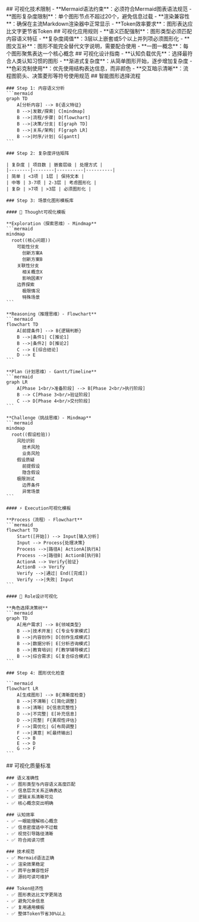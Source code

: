 <execution>
  <constraint>
    ## 可视化技术限制
    - **Mermaid语法约束**：必须符合Mermaid图表语法规范
    - **图形复杂度限制**：单个图形节点不超过20个，避免信息过载
    - **渲染兼容性**：确保在主流Markdown渲染器中正常显示
    - **Token效率要求**：图形表达应比文字更节省Token
  </constraint>

  <rule>
    ## 可视化应用规则
    - **语义匹配强制**：图形类型必须匹配内容语义特征
    - **复杂度阈值**：3层以上嵌套或5个以上并列项必须图形化
    - **图文互补**：图形不能完全替代文字说明，需要配合使用
    - **一图一概念**：每个图形聚焦表达一个核心概念
  </rule>

  <guideline>
    ## 可视化设计指南
    - **认知负载优先**：选择最符合人类认知习惯的图形
    - **渐进式复杂度**：从简单图形开始，逐步增加复杂度
    - **色彩克制使用**：优先使用结构表达信息，而非颜色
    - **交互暗示清晰**：流程图箭头、决策菱形等符号使用规范
  </guideline>

  <process>
    ## 智能图形选择流程
    
    ### Step 1: 内容语义分析
    ```mermaid
    graph TD
        A[分析内容] --> B{语义特征}
        B -->|发散/探索| C[mindmap]
        B -->|流程/步骤| D[flowchart] 
        B -->|决策/分支| E[graph TD]
        B -->|关系/架构| F[graph LR]
        B -->|时序/计划| G[gantt]
    ```
    
    ### Step 2: 复杂度评估矩阵
    
    | 复杂度 | 项目数 | 嵌套层级 | 处理方式 |
    |--------|--------|----------|----------|
    | 简单 | <3项 | 1层 | 保持文本 |
    | 中等 | 3-7项 | 2-3层 | 考虑图形化 |
    | 复杂 | >7项 | >3层 | 必须图形化 |
    
    ### Step 3: 场景化图形模板库
    
    #### 🧠 Thought可视化模板
    
    **Exploration（探索思维）- Mindmap**
    ```mermaid
    mindmap
      root((核心问题))
        可能性分支
          创新方案A
          创新方案B
        关联性分支
          相关概念X
          影响因素Y
        边界探索
          极限情况
          特殊场景
    ```
    
    **Reasoning（推理思维）- Flowchart**
    ```mermaid
    flowchart TD
        A[前提条件] --> B{逻辑判断}
        B -->|条件1| C[推论1]
        B -->|条件2| D[推论2]
        C --> E[综合结论]
        D --> E
    ```
    
    **Plan（计划思维）- Gantt/Timeline**
    ```mermaid
    graph LR
        A[Phase 1<br/>准备阶段] --> B[Phase 2<br/>执行阶段]
        B --> C[Phase 3<br/>验证阶段]
        C --> D[Phase 4<br/>交付阶段]
    ```
    
    **Challenge（挑战思维）- Mindmap**
    ```mermaid
    mindmap
      root((假设检验))
        风险识别
          技术风险
          业务风险
        假设质疑
          前提假设
          隐含假设
        极限测试
          边界条件
          异常场景
    ```
    
    #### ⚡ Execution可视化模板
    
    **Process（流程）- Flowchart**
    ```mermaid
    flowchart TD
        Start([开始]) --> Input[输入分析]
        Input --> Process{处理决策}
        Process -->|路径A| ActionA[执行A]
        Process -->|路径B| ActionB[执行B]
        ActionA --> Verify{验证}
        ActionB --> Verify
        Verify -->|通过| End([完成])
        Verify -->|失败| Input
    ```
    
    #### 🎯 Role设计可视化
    
    **角色选择决策树**
    ```mermaid
    graph TD
        A[用户需求] --> B{领域类型}
        B -->|技术开发| C[专业专家模式]
        B -->|内容创作| D[创作生成模式]
        B -->|数据分析| E[分析咨询模式]
        B -->|教育培训| F[教学辅导模式]
        B -->|综合需求| G[复合综合模式]
    ```
    
    ### Step 4: 图形优化检查
    
    ```mermaid
    flowchart LR
        A[生成图形] --> B{清晰度检查}
        B -->|不清晰| C[简化调整]
        B -->|清晰| D{信息完整性}
        D -->|不完整| E[补充信息]
        D -->|完整| F{美观性评估}
        F -->|需优化| G[布局调整]
        F -->|满意| H[最终输出]
        C --> B
        E --> D
        G --> F
    ```
  </process>

  <criteria>
    ## 可视化质量标准
    
    ### 语义准确性
    - ✅ 图形类型与内容语义高度匹配
    - ✅ 信息层次关系正确表达
    - ✅ 逻辑关系清晰可见
    - ✅ 核心概念突出明确
    
    ### 认知效率  
    - ✅ 一眼能理解核心概念
    - ✅ 信息密度适中不过载
    - ✅ 视觉引导路径清晰
    - ✅ 符合阅读习惯
    
    ### 技术规范
    - ✅ Mermaid语法正确
    - ✅ 渲染效果稳定
    - ✅ 跨平台兼容性好
    - ✅ 源码可读可维护
    
    ### Token经济性
    - ✅ 图形表达比文字更简洁
    - ✅ 避免冗余信息
    - ✅ 复用通用模板
    - ✅ 整体Token节省30%以上
  </criteria>
</execution> 